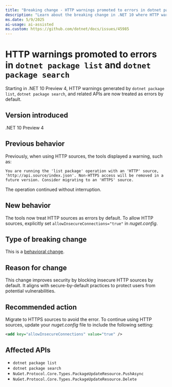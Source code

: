 ```yaml
---
title: "Breaking change - HTTP warnings promoted to errors in dotnet package list and dotnet package search"
description: "Learn about the breaking change in .NET 10 where HTTP warnings are promoted to errors in dotnet package operations."
ms.date: 5/9/2025
ai-usage: ai-assisted
ms.custom: https://github.com/dotnet/docs/issues/45985
---
```


# HTTP warnings promoted to errors in `dotnet package list` and `dotnet package search`

Starting in .NET 10 Preview 4, HTTP warnings generated by `dotnet package list`, `dotnet package search`, and related APIs are now treated as errors by default.

## Version introduced

.NET 10 Preview 4

## Previous behavior

Previously, when using HTTP sources, the tools displayed a warning, such as:

```output
You are running the 'list package' operation with an 'HTTP' source, 'http://api.source/index.json'. Non-HTTPS access will be removed in a future version. Consider migrating to an 'HTTPS' source.
```

The operation continued without interruption.

## New behavior

The tools now treat HTTP sources as errors by default. To allow HTTP sources, explicitly set `allowInsecureConnections="true"` in *nuget.config*.

## Type of breaking change

This is a [behavioral change](../../categories.md#behavioral-change).

## Reason for change

This change improves security by blocking insecure HTTP sources by default. It aligns with secure-by-default practices to protect users from potential vulnerabilities.

## Recommended action

Migrate to HTTPS sources to avoid the error. To continue using HTTP sources, update your *nuget.config* file to include the following setting:

```xml
<add key="allowInsecureConnections" value="true" />
```

## Affected APIs

- `dotnet package list`
- `dotnet package search`
- `NuGet.Protocol.Core.Types.PackageUpdateResource.PushAsync`
- `NuGet.Protocol.Core.Types.PackageUpdateResource.Delete`
